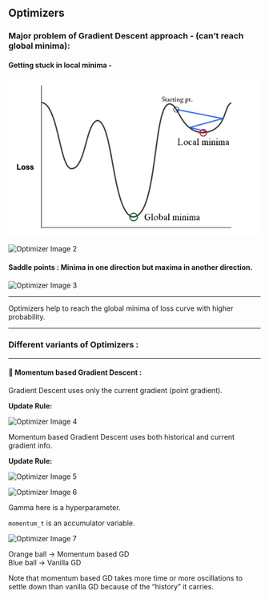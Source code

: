 ## Optimizers

### Major problem of Gradient Descent approach - (can’t reach global minima):

#### Getting stuck in local minima -

![Optimizer Image 1](images/minima.jpg)

![Optimizer Image 2](image2.png)

#### Saddle points : Minima in one direction but maxima in another direction.

![Optimizer Image 3](image3.png)

---

Optimizers help to reach the global minima of loss curve with higher probability.

---

### Different variants of Optimizers :

---

#### 🔸 Momentum based Gradient Descent :

Gradient Descent uses only the current gradient (point gradient).

**Update Rule:**

![Optimizer Image 4](image4.png)

Momentum based Gradient Descent uses both historical and current gradient info.

**Update Rule:**

![Optimizer Image 5](image5.png)

![Optimizer Image 6](image6.png)

Gamma here is a hyperparameter.

`momentum_t` is an accumulator variable.

![Optimizer Image 7](image7.png)

Orange ball → Momentum based GD  
Blue ball → Vanilla GD

Note that momentum based GD takes more time or more oscillations to settle down than vanilla GD because of the “history” it carries.

